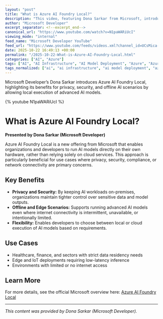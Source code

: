 ```yaml
---
layout: "post"
title: "What is Azure AI Foundry Local?"
description: "This video, featuring Dona Sarkar from Microsoft, introduces Azure AI Foundry Local—a solution for running AI models on local hardware instead of in the cloud. It explores how this approach can improve privacy, security, and enable offline AI-powered applications using Microsoft's AI technology stack."
author: "Microsoft Developer"
excerpt_separator: <!--excerpt_end-->
canonical_url: "https://www.youtube.com/watch?v=N1paWARiUcI"
viewing_mode: "internal"
feed_name: "Microsoft Developer YouTube"
feed_url: "https://www.youtube.com/feeds/videos.xml?channel_id=UCsMica-v34Irf9KVTh6xx-g"
date: 2025-10-22 16:49:13 +00:00
permalink: "/2025-10-22-What-is-Azure-AI-Foundry-Local.html"
categories: ["AI", "Azure"]
tags: ["AI", "AI Infrastructure", "AI Model Deployment", "Azure", "Azure AI Foundry Local", "Dona Sarkar", "Edge Computing", "Microsoft Azure", "Offline AI", "On Premises AI", "Privacy", "Videos"]
tags_normalized: ["ai", "ai infrastructure", "ai model deployment", "azure", "azure ai foundry local", "dona sarkar", "edge computing", "microsoft azure", "offline ai", "on premises ai", "privacy", "videos"]
---
```


Microsoft Developer’s Dona Sarkar introduces Azure AI Foundry Local, highlighting its benefits for privacy, security, and offline AI scenarios by allowing local execution of advanced AI models.<!--excerpt_end-->

{% youtube N1paWARiUcI %}

# What is Azure AI Foundry Local?

**Presented by Dona Sarkar (Microsoft Developer)**

Azure AI Foundry Local is a new offering from Microsoft that enables organizations and developers to run AI models directly on their own hardware, rather than relying solely on cloud services. This approach is particularly beneficial for use cases where privacy, security, compliance, or network connectivity are primary concerns.

## Key Benefits

- **Privacy and Security:** By keeping AI workloads on-premises, organizations maintain tighter control over sensitive data and model outputs.
- **Offline and Edge Scenarios:** Supports running advanced AI models even where internet connectivity is intermittent, unavailable, or intentionally limited.
- **Flexibility:** Enables developers to choose between local or cloud execution of AI models based on requirements.

## Use Cases

- Healthcare, finance, and sectors with strict data residency needs
- Edge and IoT deployments requiring low-latency inference
- Environments with limited or no internet access

## Learn More

For more details, see the official Microsoft overview here: [Azure AI Foundry Local](https://msft.it/6052sCx74)

---

*This content was provided by Dona Sarkar (Microsoft Developer).*
